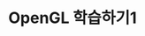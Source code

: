 ---
title:  "OpenGL 학습하기1"
excerpt: "OpenGL 공부하기1"

categories:
  - OpenGL Tutorials
tags:
  - cpp
  - c++
  - opengl
  - shader
last_modified_at: 2020-10-07T15:00:00+09:00
---